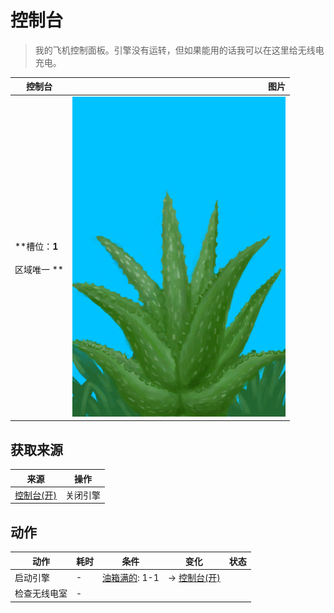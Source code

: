 # 控制台  
> 我的飞机控制面板。引擎没有运转，但如果能用的话我可以在这里给无线电充电。  
  
  控制台  |   图片   
 ----  |  ----:   
 **槽位：**1<br><br>** 区域唯一 **  |  ![](Sprite/AloeVera.png)   
  
## 获取来源  
来源  |  操作  
----  |  ----  
[控制台(开)](ControlPanelOn.md)  |  关闭引擎  
## 动作  
动作  |  耗时  |  条件  |  变化  |  状态  
----  |  ----  |  ----  |  ----  |  ----  
启动引擎<br>  |  -  |  [油箱满的](FuelTankFull.md): 1-1  |  → [控制台(开)](ControlPanelOn.md)  |    
检查无线电室<br>  |  -  |    |    |    
